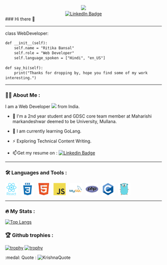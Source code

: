 
<div id="header" align="center">
  <img src="https://media.giphy.com/media/M9gbBd9nbDrOTu1Mqx/giphy.gif" width="100"/>

<div id="badges">
  <a href="https://www.linkedin.com/in/ritika-bansal-33a0081bb">
    <img src="https://img.shields.io/badge/LinkedIn-blue?style=for-the-badge&logo=linkedin&logoColor=white" alt="LinkedIn Badge"/>
  </a>
</div></div>
### Hi there 👋

---

class WebDeveloper:

    def __init__(self):
        self.name = "Ritika Bansal"
        self.role = "Web Developer"
        self.language_spoken = ["Hindi", "en_US"]

    def say_hi(self):
        print("Thanks for dropping by, hope you find some of my work interesting.")

---

### :woman_technologist: About Me :

I am a Web Developer <img src="https://media.giphy.com/media/WUlplcMpOCEmTGBtBW/giphy.gif" width="30"> from India.
- :telescope: I'm a 2nd year student and GDSC core team member at Maharishi markandeshwar deemed to be University, Mullana.

- :seedling: I am currently learning GoLang.

- :zap: Exploring Technical Content Writing.

- :mailbox:Get my resume on : [![Linkedin Badge](https://img.shields.io/badge/Linkedin-ritika--bansal-blue?style=for-the-badge&logo=Linkedin&logoColor=white)](https://www.linkedin.com/in/ritika-bansal-33a0081bb)

---

### :hammer_and_wrench: Languages and Tools :
<div>
  <img src="https://github.com/devicons/devicon/blob/master/icons/react/react-original-wordmark.svg" title="React" alt="React" width="40" height="40"/>&nbsp;&nbsp;
  <img src="https://github.com/devicons/devicon/blob/master/icons/css3/css3-plain-wordmark.svg"  title="CSS3" alt="CSS" width="40" height="40"/>&nbsp;&nbsp;
  <img src="https://github.com/devicons/devicon/blob/master/icons/html5/html5-original.svg" title="HTML5" alt="HTML" width="40" height="40"/>&nbsp;&nbsp;
  <img src="https://github.com/devicons/devicon/blob/master/icons/javascript/javascript-original.svg" title="JavaScript" alt="JavaScript" width="40" height="40"/>&nbsp;&nbsp;
  <img src="https://github.com/devicons/devicon/blob/master/icons/mysql/mysql-original-wordmark.svg" title="MySQL"  alt="MySQL" width="40" height="40"/>&nbsp;&nbsp;
<img src="https://github.com/devicons/devicon/blob/master/icons/php/php-original.svg" title="PHP" alt="PHP" width="40" height="40"/>&nbsp;&nbsp;
<img src="https://github.com/devicons/devicon/blob/master/icons/c/c-original.svg" title="C" alt="C" width="40" height="40"/>&nbsp;&nbsp;
<img src="https://github.com/devicons/devicon/blob/master/icons/go/go-original.svg" title="Go" alt="Go" width="40" height="40"/>&nbsp;&nbsp;
</div>

---

### :fire: My Stats :
[![Top Langs](https://github-readme-stats.vercel.app/api/top-langs/?username=bansalritika&layout=compact&theme=vision-friendly-dark)](https://github.com/anuraghazra/github-readme-stats)

### :trophy: Github trophies :
[![trophy](https://github-profile-trophy.vercel.app/?username=ryo-ma)](https://github.com/ryo-ma/github-profile-trophy)
[![trophy](https://github-profile-trophy.vercel.app/?username=ryo-ma&theme=onedark)](https://github.com/ryo-ma/github-profile-trophy)


:medal: Quote :
![KrishnaQuote](https://drive.google.com/file/d/1OPn8RU4H-cJquDNDrEXktiggxXFpV8tO/view?usp=sharing)


